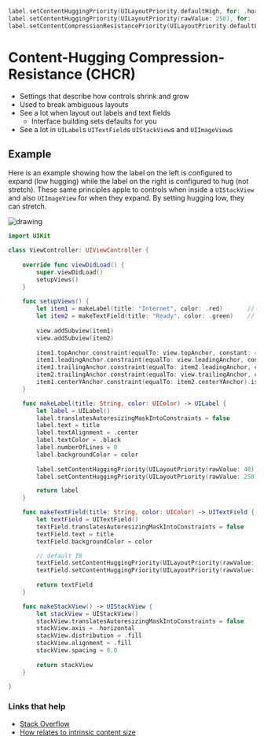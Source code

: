 ```swift
label.setContentHuggingPriority(UILayoutPriority.defaultHigh, for: .horizontal)
label.setContentHuggingPriority(UILayoutPriority(rawValue: 250), for: .vertical)
label.setContentCompressionResistancePriority(UILayoutPriority.defaultLow, for: .horizontal)
```

# Content-Hugging Compression-Resistance (CHCR)

* Settings that describe how controls shrink and grow
* Used to break ambiguous layouts
* See a lot when layout out labels and text fields
	* Interface building sets defaults for you
* See a lot in `UILabel`s `UITextField`s `UIStackView`s and `UIImageView`s 

## Example

Here is an example showing how the label on the left is configured to expand (low hugging) while the label on the right is configured to hug (not stretch). These same principles apple to controls when inside a `UIStackView` and also `UIImageView` for when they expand. By setting hugging low, they can stretch.

<img src="https://github.com/jrasmusson/ios-starter-kit/blob/master/advanced/images/two-labels-hugging.png" alt="drawing" />


```swift
import UIKit

class ViewController: UIViewController {
    
    override func viewDidLoad() {
        super.viewDidLoad()
        setupViews()
    }
    
    func setupViews() {
        let item1 = makeLabel(title: "Internet", color: .red)       // hug = 48 => stretch
        let item2 = makeTextField(title: "Ready", color: .green)    // hug = 251
        
        view.addSubview(item1)
        view.addSubview(item2)
        
        item1.topAnchor.constraint(equalTo: view.topAnchor, constant: 48).isActive = true
        item1.leadingAnchor.constraint(equalTo: view.leadingAnchor, constant: 8).isActive = true
        item1.trailingAnchor.constraint(equalTo: item2.leadingAnchor, constant: 8).isActive = true
        item2.trailingAnchor.constraint(equalTo: view.trailingAnchor, constant: -8).isActive = true
        item1.centerYAnchor.constraint(equalTo: item2.centerYAnchor).isActive = true
    }

    func makeLabel(title: String, color: UIColor) -> UILabel {
        let label = UILabel()
        label.translatesAutoresizingMaskIntoConstraints = false
        label.text = title
        label.textAlignment = .center
        label.textColor = .black
        label.numberOfLines = 0
        label.backgroundColor = color
        
        label.setContentHuggingPriority(UILayoutPriority(rawValue: 48), for: .horizontal)
        label.setContentHuggingPriority(UILayoutPriority(rawValue: 250), for: .vertical)

        return label
    }

    func makeTextField(title: String, color: UIColor) -> UITextField {
        let textField = UITextField()
        textField.translatesAutoresizingMaskIntoConstraints = false
        textField.text = title
        textField.backgroundColor = color

        // default IB
        textField.setContentHuggingPriority(UILayoutPriority(rawValue: 251), for: .horizontal)
        textField.setContentHuggingPriority(UILayoutPriority(rawValue: 250), for: .vertical)
        
        return textField
    }

    func makeStackView() -> UIStackView {
        let stackView = UIStackView()
        stackView.translatesAutoresizingMaskIntoConstraints = false
        stackView.axis = .horizontal
        stackView.distribution = .fill
        stackView.alignment = .fill
        stackView.spacing = 8.0
        
        return stackView
    }

}
```




### Links that help

* [Stack Overflow](https://stackoverflow.com/questions/15850417/cocoa-autolayout-content-hugging-vs-content-compression-resistance-priority)
* [How relates to intrinsic content size](https://developer.apple.com/library/archive/documentation/UserExperience/Conceptual/AutolayoutPG/AnatomyofaConstraint.html#//apple_ref/doc/uid/TP40010853-CH9-SW21)
